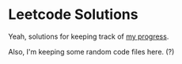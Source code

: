 # Leetcode Solutions

Yeah, solutions for keeping track of [my progress](https://leetcode.com/Mrbear666/).

Also, I'm keeping some random code files here. (?)
